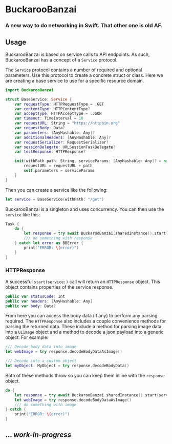 # BuckarooBanzai
### A new way to do networking in Swift. That other one is old AF.

## Usage
BuckarooBanzai is based on service calls to API endpoints. As such, BuckarooBanzai has a concept of a `Service` protocol.

The `Service` protocol contains a number of required and optional parameters. Use this protocol to create a concrete struct or class. Here we are creating a base service to use for a specific resource domain.

```swift
import BuckarooBanzai

struct BaseService: Service {
    var requestType: HTTPRequestType = .GET
    var contentType: HTTPContentType?
    var acceptType: HTTPAcceptType = .JSON
    var timeout: TimeInterval = 10
    var requestURL: String = "https://httpbin.org"
    var requestBody: Data?
    var parameters: [AnyHashable: Any]?
    var additionalHeaders: [AnyHashable: Any]?
    var requestSerializer: RequestSerializer?
    var sessionDelegate: URLSessionTaskDelegate?
    var testResponse: HTTPResponse?

    init(withPath path: String, serviceParams: [AnyHashable: Any]? = nil) {
        requestURL = requestURL + path
        self.parameters = serviceParams
    }
}
```
Then you can create a service like the following:
```swift
let service = BaseService(withPath: "/get")
```
BuckarooBanzai is a singleton and uses concurrency. You can then use the `service` like this:
```swift
Task {
    do {
        let response = try await BuckarooBanzai.sharedInstance().start(service: service)
        /// do something with response
    } catch let error as BBError {
        print("ERROR: \(error)")
    }
}
```

### HTTPResponse
A successful `start(service:)` call will return an `HTTPResponse` object. This object contains properties of the service response.
```swift
public var statusCode: Int
public var headers: [AnyHashable: Any]
public var body: Data?
```
From here you can access the body data (if any) to perform any parsing required. The `HTTPResponse` also includes a couple convenience methods for parsing the returned data. These include a method for parsing image data into a `UIImage` object and a method to decode a json payload into a generic object. For example:
```swift
/// Decode body data into image
let webImage = try response.decodeBodyDataAsImage()

/// Decode into a custom object
let myObject: MyObject = try response.decodeBodyData()
```
Both of these methods throw so you can keep them inline with the `response` object.
```swift
do {
    let response = try await BuckarooBanzai.sharedInstance().start(service: service)
    let webImage = try response.decodeBodyDataAsImage()
    /// do something with image
} catch {
    print("ERROR: \(error)")
}
```

## … *work-in-progress*